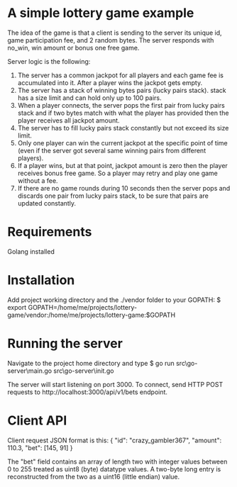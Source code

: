 # A simple lottery game example

The idea of the game is that a client is sending to the server its unique id, game participation fee, and 2 random bytes. The server responds with no_win, win amount or bonus one free game.

Server logic is the following:
1. The server has a common jackpot for all players and each game fee is accumulated into it. After a player wins the jackpot gets empty.
2. The server has a stack of winning bytes pairs (lucky pairs stack). stack has a size limit and can hold only up to 100 pairs.
3. When a player connects, the server pops the first pair from lucky pairs stack and if two bytes match with what the player has provided then the player receives all jackpot amount.
4. The server has to fill lucky pairs stack constantly but not exceed its size limit.
5. Only one player can win the current jackpot at the specific point of time (even if the server got several same winning pairs from different players).
6. If a player wins, but at that point, jackpot amount is zero then the player receives bonus free game. So a player may retry and play one game without a fee.
7. If there are no game rounds during 10 seconds then the server pops and discards one pair from lucky pairs stack, to be sure that pairs are updated constantly.

# Requirements

Golang installed

# Installation

Add project working directory and the ./vendor folder to your GOPATH:
$ export GOPATH=/home/me/projects/lottery-game/vendor:/home/me/projects/lottery-game:$GOPATH

# Running the server

Navigate to the project home directory and type
$ go run src\go-server\main.go src\go-server\init.go

The server will start listening on port 3000.
To connect, send HTTP POST requests to http://localhost:3000/api/v1/bets endpoint.

# Client API

Client request JSON format is this:
{
	"id": "crazy_gambler367",
	"amount": 110.3,
	"bet": [145, 91]
}

The "bet" field contains an array of length two with integer values between 0 to 255 treated as uint8 (byte) datatype values. A two-byte long entry is reconstructed from the two as a uint16 (little endian) value.
